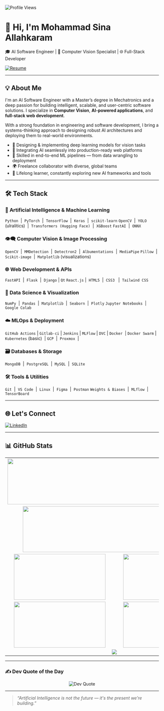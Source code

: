 <p align="left">
  <img src="https://komarev.com/ghpvc/?username=msinamsina&label=Profile%20views&color=0e75b6&style=flat" alt="Profile Views" />
</p>

# 👋 Hi, I'm Mohammad Sina Allahkaram

🎓 AI Software Engineer | 🤖 Computer Vision Specialist | 🌐 Full-Stack Developer

<a href="https://github.com/msinamsina/CV/raw/main/MohammadSinaAlahkaram.pdf" target="_blank">
  <img src="https://img.shields.io/badge/Resume-View-blue?style=flat" alt="Resume" />
</a>

---

## 💡 About Me

I'm an AI Software Engineer with a Master’s degree in Mechatronics and a deep passion for building intelligent, scalable, and user-centric software solutions. I specialize in **Computer Vision**, **AI-powered applications**, and **full-stack web development**.

With a strong foundation in engineering and software development, I bring a systems-thinking approach to designing robust AI architectures and deploying them to real-world environments.

* 🤖 Designing & implementing deep learning models for vision tasks
* 🧠 Integrating AI seamlessly into production-ready web platforms
* 🧩 Skilled in end-to-end ML pipelines — from data wrangling to deployment
* 🌍 Freelance collaborator with diverse, global teams
* 🚀 Lifelong learner, constantly exploring new AI frameworks and tools

---

## 🛠️ Tech Stack

### 🧠 **Artificial Intelligence & Machine Learning**

`Python`  |  `PyTorch`  |  `TensorFlow`  |  `Keras`  |  `scikit-learn`
`OpenCV`  |  `YOLO` (ulralitics)  |  `Transformers (Hugging Face)`  |  `XGBoost`
`FastAI`  |  `ONNX` 

### 👁️‍🗨️ **Computer Vision & Image Processing**

`OpenCV`  |  `MMDetection`  |  `Detectron2`  |  `Albumentations`  |  `MediaPipe`
`Pillow`  |  `Scikit-image`  |  `Matplotlib` (visualizations)

### 🌐 **Web Development & APIs**

`FastAPI`  |  `Flask`  |  `Django`   |  `Qt`
`React.js` |  `HTML5`  |  `CSS3`     |  `Tailwind CSS`

### 🧪 **Data Science & Visualization**

`NumPy`  |  `Pandas`  |  `Matplotlib`  |  `Seaborn`  |  `Plotly`
`Jupyter Notebooks`  |  `Google Colab`

### ☁️ **MLOps & Deployment**

`GitHub Actions` | `Gitlab-ci` | `Jenkins` | `MLFlow` | `DVC` |
`Docker`  |  `Docker Swarm`  |  `Kubernetes` (basic)  | `GCP`  |  `Proxmox`  |

### 🗃️ **Databases & Storage**

`MongoDB`  |  `PostgreSQL`  |  `MySQL`  |  `SQLite` 

### 🛠️ **Tools & Utilities**

`Git`  |  `VS Code`  |  `Linux`  |  `Figma`  |  `Postman`
`Weights & Biases`  |  `MLflow`  |  `TensorBoard`

---

## 🌐 Let's Connect

[![LinkedIn](https://img.shields.io/badge/LinkedIn-%230077B5.svg?logo=linkedin\&logoColor=white)](https://linkedin.com/in/mohammad-sina-allahkaram-5b5a8a1a9)

---

## 📊 GitHub Stats

<table align="center">
  <tr>
    <td colspan="2" align="center">
      <img src="https://github-profile-summary-cards.vercel.app/api/cards/profile-details?username=msinamsina&theme=onedark" width="700" height="150" />
    </td>
  </tr>
  <tr>
    <td colspan="2" align="center">
      <img src="https://github-readme-streak-stats.herokuapp.com/?user=msinamsina&theme=onedark" width="600" height="150" />
    </td>
  </tr>
  <tr>
    <td align="center">
      <img src="https://github-profile-summary-cards.vercel.app/api/cards/repos-per-language?username=msinamsina&theme=onedark" width="300" height="150" />
    </td>
    <td align="center">
      <img src="https://github-profile-summary-cards.vercel.app/api/cards/most-commit-language?username=msinamsina&theme=onedark" width="300" height="150" />
    </td>
  </tr>
  <tr>
    <td align="center">
      <img src="https://github-profile-summary-cards.vercel.app/api/cards/stats?username=msinamsina&theme=onedark" width="300" height="150" />
    </td>
    <td align="center">
      <img src="https://github-profile-summary-cards.vercel.app/api/cards/productive-time?username=msinamsina&theme=onedark" width="300" height="150" />
    </td>
  </tr>
  <tr>
    <td colspan="2" align="center">
      <img src="https://github-profile-trophy.vercel.app/?username=msinamsina&column=9&theme=onedark" />
    </td>
  </tr>
</table>

---

### ✍️ Dev Quote of the Day

<div align="center">
  <img src="https://quotes-github-readme.vercel.app/api?type=horizontal&theme=onedark" alt="Dev Quote" />
</div>

---

> *“Artificial Intelligence is not the future — it's the present we’re building.”*

<!---
msinamsina/msinamsina is a ✨ special ✨ repository because its `README.md` (this file) appears on your GitHub profile.
--->
